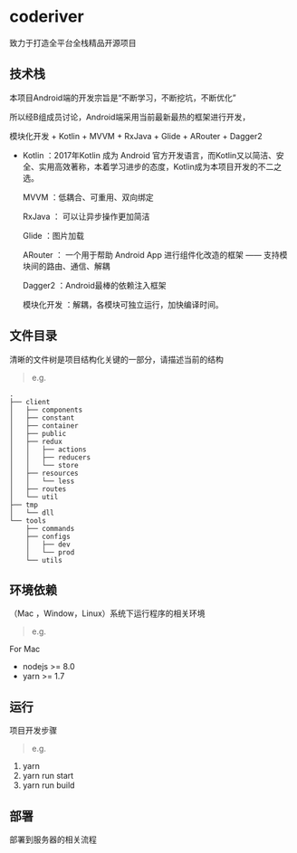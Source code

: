 # coderiver

致力于打造全平台全栈精品开源项目

## 技术栈

本项目Android端的开发宗旨是“不断学习，不断挖坑，不断优化”

所以经B组成员讨论，Android端采用当前最新最热的框架进行开发，

模块化开发 + Kotlin + MVVM + RxJava + Glide + ARouter + Dagger2

<ul>
  <li>
Kotlin ：2017年Kotlin 成为 Android 官方开发语言，而Kotlin又以简洁、安全、实用高效著称，本着学习进步的态度，Kotlin成为本项目开发的不二之选。

MVVM ：低耦合、可重用、双向绑定

RxJava ： 可以让异步操作更加简洁

Glide ：图片加载

ARouter ： 一个用于帮助 Android App 进行组件化改造的框架 —— 支持模块间的路由、通信、解耦

Dagger2 ：Android最棒的依赖注入框架

模块化开发 ：解耦，各模块可独立运行，加快编译时间。
  </li>
</ul>

## 文件目录

清晰的文件树是项目结构化关键的一部分，请描述当前的结构

> e.g.

```
.
├── client
│   ├── components
│   ├── constant
│   ├── container
│   ├── public
│   ├── redux
│   │   ├── actions
│   │   ├── reducers
│   │   └── store
│   ├── resources
│   │   └── less
│   ├── routes
│   └── util
├── tmp
│   └── dll
└── tools
    ├── commands
    ├── configs
    │   ├── dev
    │   └── prod
    └── utils
```

## 环境依赖

（Mac ，Window，Linux）系统下运行程序的相关环境

> e.g.

For Mac

- nodejs >= 8.0
- yarn >= 1.7

## 运行

项目开发步骤

> e.g.

1. yarn
2. yarn run start
3. yarn run build

## 部署

部署到服务器的相关流程

[^notice]: 此文档为项目主要内容，每个小组根据自己情况完善`README`
